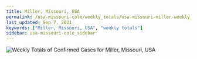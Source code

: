 ```yaml
---
title: Miller, Missouri, USA
permalink: /usa-missouri-cole/weekly_totals/usa-missouri-miller-weekly_totals.html
last_updated: Sep 7, 2021
keywords: ["Miller, Missouri, USA", "weekly totals"]
sidebar: usa-missouri-cole_sidebar
---
```


![Weekly Totals of Confirmed Cases for Miller, Missouri, USA](/covid_tracker/images/graphs/usa-missouri-miller-weekly_totals_graph.png)
